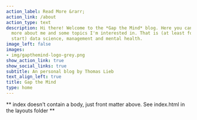 ```yaml
---
action_label: Read More &rarr;
action_link: /about
action_type: text
description: Hi there! Welcome to the *Gap the Mind* blog. Here you can learn
  more about me and some topics I'm interested in. That is (at least for a 
  start) data science, management and mental health.
image_left: false
images:
- img/gapthemind-logo-grey.png
show_action_link: true
show_social_links: true
subtitle: An personal blog by Thomas Lieb
text_align_left: true
title: Gap the Mind
type: home
---
```


** index doesn't contain a body, just front matter above.
See index.html in the layouts folder **
